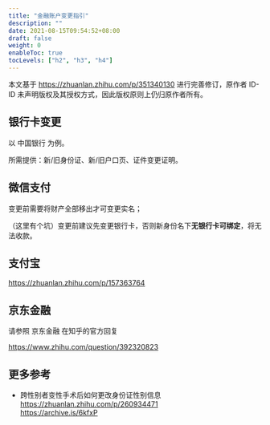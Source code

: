 ```yaml
---
title: "金融账户变更指引"
description: ""
date: 2021-08-15T09:54:52+08:00
draft: false
weight: 0
enableToc: true
tocLevels: ["h2", "h3", "h4"]
---
```


本文基于 <https://zhuanlan.zhihu.com/p/351340130> 进行完善修订，原作者 ID-ID 未声明版权及其授权方式，因此版权原则上仍归原作者所有。

## 银行卡变更

以 中国银行 为例。

所需提供：新/旧身份证、新/旧户口页、证件变更证明。

## 微信支付

变更前需要将财产全部移出才可变更实名；

（这里有个坑）变更前建议先变更银行卡，否则新身份名下**无银行卡可绑定**，将无法收款。

## 支付宝

<https://zhuanlan.zhihu.com/p/157363764>

## 京东金融

请参照 京东金融 在知乎的官方回复

<https://www.zhihu.com/question/392320823>

## 更多参考

- 跨性别者变性手术后如何更改身份证性别信息\
  <https://zhuanlan.zhihu.com/p/260934471>\
  <https://archive.is/6kfxP>
